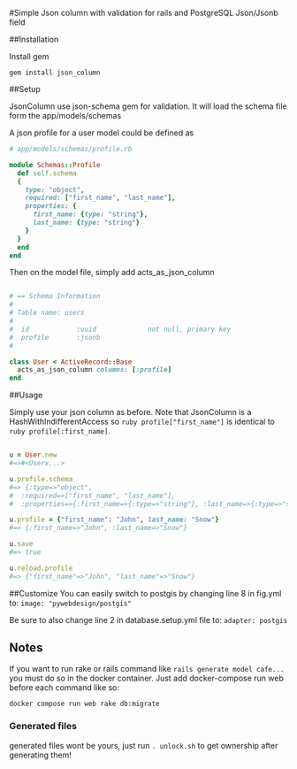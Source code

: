 #Simple Json column with validation for rails and PostgreSQL Json/Jsonb field

##Installation

Install gem

```
gem install json_column
```
##Setup

JsonColumn use json-schema gem for validation. It will load the schema file form the app/models/schemas

A json profile for a user model could be defined as

```ruby
# app/models/schemas/profile.rb

module Schemas::Profile
  def self.schema
  {
    type: "object",
    required: ["first_name", "last_name"],
    properties: {
      first_name: {type: "string"},
      last_name: {type: "string"}
    }
  }
  end
end
```

Then on the model file, simply add acts_as_json_column

```ruby

# == Schema Information
#
# Table name: users
#
#  id            :uuid             not null, primary key
#  profile       :jsonb
#

class User < ActiveRecord::Base
  acts_as_json_column columns: [:profile]
end
```

##Usage

Simply use your json column as before. Note that JsonColumn is a HashWithIndifferentAccess so ```ruby profile["first_name"]``` is identical to ```ruby profile[:first_name]```.

```ruby

u = User.new
#=>#<Userx...>

u.profile.schema
#=> {:type=>"object",
#  :required=>["first_name", "last_name"],
#  :properties=>{:first_name=>{:type=>"string"}, :last_name=>{:type=>"string"}}}

u.profile = {"first_name": "John", last_name: "Snow"}
#=> {:first_name=>"John", :last_name=>"Snow"}

u.save
#=> true

u.reload.profile
#=> {"first_name"=>"John", "last_name"=>"Snow"}

```

##Customize
You can easily switch to postgis by changing line 8 in fig.yml to:
`image: "pywebdesign/postgis"`

Be sure to also change line 2 in database.setup.yml file to:
`adapter: postgis`

## Notes
If you want to run rake or rails command like `rails generate model cafe...` you must do so in the docker container. Just add docker-compose run web before each command like so:

`docker compose run web rake db:migrate`

### Generated files
generated files wont be yours, just run `. unlock.sh` to get ownership after generating them!
